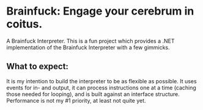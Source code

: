 Brainfuck: Engage your cerebrum in coitus.
=========

A Brainfuck Interpreter. This is a fun project which provides a .NET implementation of the Brainfuck Interpreter with a few gimmicks. 

What to expect:
---------
It is my intention to build the interpreter to be as flexible as possible. It uses events for in- and output,
it can process instructions one at a time (caching those needed for looping), and is built against an interface
structure. Performance is not my #1 priority, at least not quite yet.
